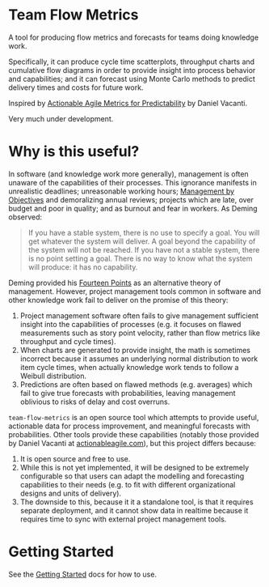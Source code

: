 # Team Flow Metrics

A tool for producing flow metrics and forecasts for teams doing knowledge work.

Specifically, it can produce cycle time scatterplots, throughput charts and cumulative flow diagrams in order to provide insight into process behavior and capabilities; and it can forecast using Monte Carlo methods to predict delivery times and costs for future work.

Inspired by [Actionable Agile Metrics for Predictability](https://www.goodreads.com/book/show/25867120-actionable-agile-metrics-for-predictability) by Daniel Vacanti.

Very much under development.

# Why is this useful?

In software (and knowledge work more generally), management is often unaware of the capabilities of their processes. This ignorance manifests in unrealistic deadlines; unreasonable working hours; [Management by Objectives](https://michelbaudin.com/2012/08/26/metrics-in-lean-deming-versus-drucker/) and demoralizing annual reviews; projects which are late, over budget and poor in quality; and as burnout and fear in workers. As Deming observed:

> If you have a stable system, there is no use to specify a goal. You will get whatever the system will deliver. A goal beyond the capability of the system will not be reached. If you have not a stable system, there is no point setting a goal. There is no way to know what the system will produce: it has no capability.

Deming provided his [Fourteen Points](https://deming.org/explore/fourteen-points/) as an alternative theory of management. However, project management tools common in software and other knowledge work fail to deliver on the promise of this theory:

1. Project management software often fails to give management sufficient insight into the capabilities of processes (e.g. it focuses on flawed measurements such as story point velocity, rather than flow metrics like throughput and cycle times). 
2. When charts are generated to provide insight, the math is sometimes incorrect because it assumes an underlying normal distribution to work item cycle times, when actually knowledge work tends to follow a Weibull distribution.
3. Predictions are often based on flawed methods (e.g. averages) which fail to give true forecasts with probabilities, leaving management oblivious to risks of delay and cost overruns.

`team-flow-metrics` is an open source tool which attempts to provide useful, actionable data for process improvement, and meaningful forecasts with probabilities. Other tools provide these capabilities (notably those provided by Daniel Vacanti at [actionableagile.com](https://actionableagile.com/)), but this project differs because:

1. It is open source and free to use.
2. While this is not yet implemented, it will be designed to be extremely configurable so that users can adapt the modelling and forecasting capabilities to their needs (e.g. to fit with different organizational designs and units of delivery).
3. The downside to this, because it it a standalone tool, is that it requires separate deployment, and it cannot show data in realtime because it requires time to sync with external project management tools.

# Getting Started

See the [Getting Started](https://github.com/jbrunton/team-flow-metrics/blob/develop/GETTING_STARTED.md) docs for how to use.
